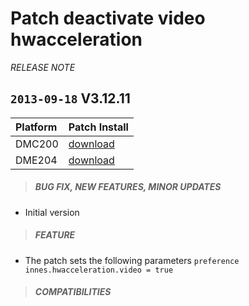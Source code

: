 # Patch deactivate video hwacceleration
*RELEASE NOTE*

## `2013-09-18` V3.12.11
|              Platform                             |    Patch Install    |
| :------------------------------------------------ | :------------------ |
| DMC200 | [download](https://github.com/Qeedji/archives/blob/master/downloads/patch-deactivate-video-hwacceleration/deactivate%20video%20hwacceleration-dmc200-patch-3.11.10.frm)|
| DME204 | [download](https://github.com/Qeedji/archives/blob/master/downloads/patch-deactivate-video-hwacceleration/deactivate%20video%20hwacceleration-dme204-patch-3.11.10.frm)|

>##### **BUG FIX, NEW FEATURES, MINOR UPDATES**
- Initial version
>##### **FEATURE**
- The patch sets the following parameters ```preference innes.hwacceleration.video = true```
>##### **COMPATIBILITIES**

